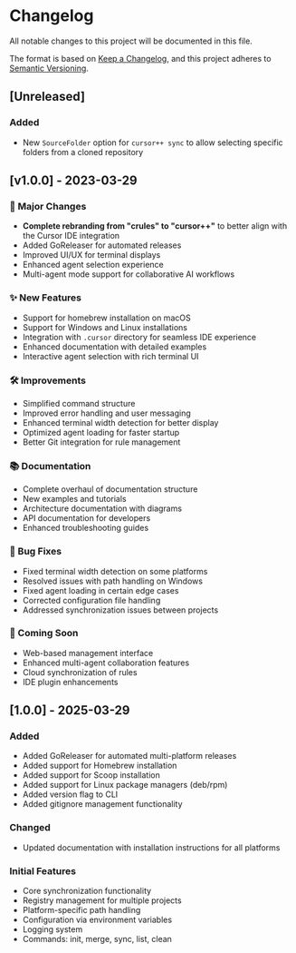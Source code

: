 # Changelog

All notable changes to this project will be documented in this file.

The format is based on [Keep a Changelog](https://keepachangelog.com/en/1.0.0/),
and this project adheres to [Semantic Versioning](https://semver.org/spec/v2.0.0.html).

## [Unreleased]

### Added
- New `SourceFolder` option for `cursor++ sync` to allow selecting specific folders from a cloned repository

## [v1.0.0] - 2023-03-29

### 🎉 Major Changes

- **Complete rebranding from "crules" to "cursor++"** to better align with the Cursor IDE integration
- Added GoReleaser for automated releases
- Improved UI/UX for terminal displays
- Enhanced agent selection experience
- Multi-agent mode support for collaborative AI workflows

### ✨ New Features

- Support for homebrew installation on macOS
- Support for Windows and Linux installations
- Integration with `.cursor` directory for seamless IDE experience
- Enhanced documentation with detailed examples
- Interactive agent selection with rich terminal UI

### 🛠️ Improvements

- Simplified command structure
- Improved error handling and user messaging
- Enhanced terminal width detection for better display
- Optimized agent loading for faster startup
- Better Git integration for rule management

### 📚 Documentation

- Complete overhaul of documentation structure
- New examples and tutorials
- Architecture documentation with diagrams
- API documentation for developers
- Enhanced troubleshooting guides

### 🔧 Bug Fixes

- Fixed terminal width detection on some platforms
- Resolved issues with path handling on Windows
- Fixed agent loading in certain edge cases
- Corrected configuration file handling
- Addressed synchronization issues between projects

### 🔄 Coming Soon

- Web-based management interface
- Enhanced multi-agent collaboration features
- Cloud synchronization of rules
- IDE plugin enhancements

## [1.0.0] - 2025-03-29

### Added
- Added GoReleaser for automated multi-platform releases
- Added support for Homebrew installation
- Added support for Scoop installation
- Added support for Linux package managers (deb/rpm)
- Added version flag to CLI
- Added gitignore management functionality

### Changed
- Updated documentation with installation instructions for all platforms

### Initial Features
- Core synchronization functionality
- Registry management for multiple projects
- Platform-specific path handling
- Configuration via environment variables
- Logging system
- Commands: init, merge, sync, list, clean 